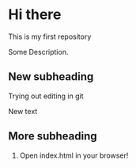 # Hi there
This is my first repository

Some Description.

## New subheading
Trying out editing in git

New text

## More subheading

1. Open index.html in your browser!